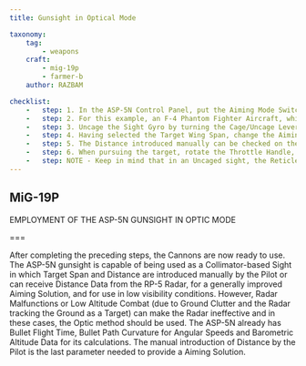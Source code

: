```yaml
---
title: Gunsight in Optical Mode

taxonomy:
    tag:
        - weapons
    craft: 
        - mig-19p
        - farmer-b
    author: RAZBAM

checklist:
    -   step: 1. In the ASP-5N Control Panel, put the Aiming Mode Switch in the Optic Position. This will remove the Radar Data from the ASP-5N and make it start to receive Target Wing Span and Distance Data that is manually introduced by the Pilot. 
    -   step: 2. For this example, an F-4 Phantom Fighter Aircraft, which has a Wingspan of 11 meters, is used as a Target. In this case, a value of 11 meters must be entered on the TARGET BASE/WING SPAN selector on the Sight. 
    -   step: 3. Uncage the Sight Gyro by turning the Cage/Uncage Lever. This allows the Aiming Reticle to move freely allowing Gunsight Gyro Precession.
    -   step: 4. Having selected the Target Wing Span, change the Aiming Reticle Distance by rotating the Throttle Handle backwards and forwards, check the change in the Diameter of the Outer Circle. 
    -   step: 5. The Distance introduced manually can be checked on the Target Distance Indicator to the left of the ASP-5N Sight.
    -   step: 6. When pursuing the target, rotate the Throttle Handle, so the wingtips of the Phantom touch the borders of the Outer Circle. This ensures the correct distance to target is introduced into the Sight. As the Distance to Target changes, this value can be adjusted, the Sight will calculate the Angular Velocity value and project an Aiming Solution. Open fire while maintaining the Center Dot over the Target. 
    -   step: NOTE - Keep in mind that in an Uncaged sight, the Reticle will move further down in an climbing maneuver as the introduced distance is increased. <br />During this process, as the Gunsight Gyros are Uncaged, it may be possible that during high G maneuvers, the reticle moves too far down, disappearing from the Sight Field of View. While this may not be an issue at Short Range, because Bullet deflection is not relevant, it may prevent effective engagement of Targets at Medium to Far Distances as in this case it will be impossible to introduce the correct Distance for a good Aiming Solution. <br />Standard solutions are to maintain the sight Caged until the Distance Measurement, then Uncage and Fire over the established aiming point, or use a Caged Sight and aim by the Pilot´s own predictions.<br />However, in the MiG-19, a Technical solution was provided for these cases - the ASP-5N Aiming Reticle dampening Button on the Control Stick. <br />This Button is an electrical Caging, Centering the Gunsight Reticle when pressed. This way, the Pilot can introduce the correct Distance into the Sight during intense maneuvering while the Lead Angle Calculations for the selected Distance are still made. When the button is released, the Reticle returns to the Calculated Impact Point Position (CIIP).
---
```


## MiG-19P 
EMPLOYMENT OF THE ASP-5N GUNSIGHT IN OPTIC MODE

===

After completing the preceding steps, the Cannons are now ready to use. The ASP-5N gunsight is capable of being used as a Collimator-based Sight in which Target Span and Distance are introduced manually by the Pilot or can receive Distance Data from the RP-5 Radar, for a generally improved Aiming Solution, and for use in low visibility conditions.  However, Radar Malfunctions or Low Altitude Combat (due to Ground Clutter and the Radar tracking the Ground as a Target) can make the Radar ineffective and in these cases, the Optic method should be used.  The ASP-5N already has Bullet Flight Time, Bullet Path Curvature for Angular Speeds and Barometric Altitude Data for its calculations. The manual introduction of Distance by the Pilot is the last parameter needed to provide a Aiming Solution.
